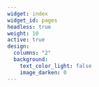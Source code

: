 ```yaml
---
widget: index
widget_id: pages
headless: true
weight: 10
active: true
design:
  columns: "2"
  background:
    text_color_light: false
    image_darken: 0
---
```

